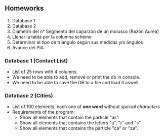 ## Homeworks
1. Database 1
2. Database 2
3. Diametro del n° Segmento del caparzón de un molusco (Razón Aurea)
4. Llenar la tabla por la columna scheme
5. Determinar el tipo de triangulo según sus medidas y/o ángulos 
6. Avance del PIA

### Database 1 (Contact List)
- List of 25 rows with 4 columns.
- We need to be able to add, remove or print the db in console.
- We need to be able to save the DB to a file and load it aswell.

### Database 2 (Cities)
- List of 100 elements, each one of **one word** without _special characters_
- Requirements of the program:
  + Show all elements that contain the particle "as".
  + Show all elements that contains the letters "a", "r" and "s".
  + Show all elements that contains the particle "ca" or "za".
